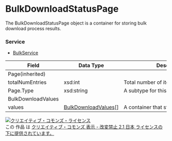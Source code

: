 # BulkDownloadStatusPage
The BulkDownloadStatusPage object is a container for storing bulk download process results.
### Service
+ [BulkService](../services/BulkService.md)

| Field | Data Type | Description | 
|---|---|---|
| Page(inherited)|||
| totalNumEntries| xsd:int| Total number of items to be retrieved.  |
| Page.Type| xsd:string| A subtype for this page instance. |
| BulkDownloadValues|||
| values| <a href="./BulkDownloadValues.md">BulkDownloadValues</a>[]| A container that stores process results. |
<a rel="license" href="http://creativecommons.org/licenses/by-nd/2.1/jp/"><img alt="クリエイティブ・コモンズ・ライセンス" style="border-width:0" src="https://i.creativecommons.org/l/by-nd/2.1/jp/88x31.png" /></a><br />この 作品 は <a rel="license" href="http://creativecommons.org/licenses/by-nd/2.1/jp/">クリエイティブ・コモンズ 表示 - 改変禁止 2.1 日本 ライセンスの下に提供されています。</a>
